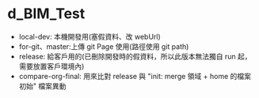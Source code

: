 # d_BIM_Test

- local-dev: 本機開發用(塞假資料、改 webUrl)
- for-git、master:上傳 git Page 使用(路徑使用 git path)
- release: 給客戶用的(已刪除開發時的假資料，所以此版本無法獨自 run 起，需要放置客戶環境內)
- compare-org-final: 用來比對 release 與 "init: merge 領域 + home 的檔案初始" 檔案異動
